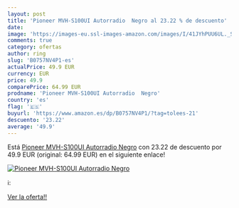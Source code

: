 ```yaml
---
layout: post
title: 'Pioneer MVH-S100UI Autorradio  Negro al 23.22 % de descuento'
date: 
image: 'https://images-eu.ssl-images-amazon.com/images/I/41JYhPUU6UL._SL200_.jpg'
comments: true
category: ofertas
author: ring
slug: 'B0757NV4P1-es'
actualPrice: 49.9 EUR
currency: EUR
price: 49.9
comparePrice: 64.99 EUR
prodname: 'Pioneer MVH-S100UI Autorradio  Negro'
country: 'es'
flag: '🇪🇸'
buyurl: 'https://www.amazon.es/dp/B0757NV4P1/?tag=tolees-21'
descuento: '23.22'
average: '49.9'
---
```


Está [Pioneer MVH-S100UI Autorradio  Negro](https://www.amazon.es/dp/B0757NV4P1/?tag=tolees-21) con 23.22 de descuento por 49.9 EUR (original: 64.99 EUR) en el siguiente enlace!

[![Pioneer MVH-S100UI Autorradio  Negro](https://images-eu.ssl-images-amazon.com/images/I/41JYhPUU6UL._SL200_.jpg)](https://www.amazon.es/dp/B0757NV4P1/?tag=tolees-21)

ℹ️:


[Ver la oferta!!](https://www.amazon.es/dp/B0757NV4P1/?tag=tolees-21)
